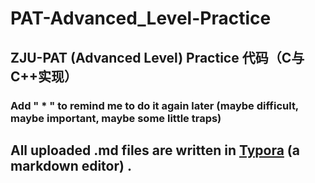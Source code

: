 # PAT-Advanced_Level-Practice

## ZJU-PAT (Advanced Level) Practice 代码（C与C++实现）

###  Add " * " to remind me to do it again later (maybe difficult, maybe important, maybe some little traps)

## All uploaded .md files are written in [Typora](https://typora.io/) (a markdown editor) .
